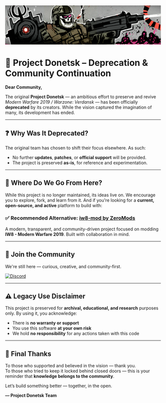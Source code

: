 <p align="center">
  <img src="https://raw.githubusercontent.com/ProjectDonetsk/.github/main/assets/main.gif" alt="Header">
</p>

# 🛑 Project Donetsk – Deprecation & Community Continuation

**Dear Community,**

The original **Project Donetsk** — an ambitious effort to preserve and revive *Modern Warfare 2019 / Warzone: Verdansk* — has been officially **deprecated** by its creators. While the vision captured the imagination of many, its development has ended.

---

## ❓ Why Was It Deprecated?

The original team has chosen to shift their focus elsewhere. As such:

- No further **updates**, **patches**, or **official support** will be provided.
- The project is preserved **as-is**, for reference and experimentation.

---

## 🧭 Where Do We Go From Here?

While this project is no longer maintained, its ideas live on. We encourage you to explore, fork, and learn from it. And if you're looking for a **current, open-source, and active** platform to build with:

### ✅ Recommended Alternative: [**iw8-mod by ZeroMods**](https://discord.gg/demonware)

A modern, transparent, and community-driven project focused on modding **IW8 - Modern Warfare 2019**. Built with collaboration in mind.

---

## 💬 Join the Community

We're still here — curious, creative, and community-first.

[![Discord](https://img.shields.io/badge/Join_Our_Discord-7289DA?style=for-the-badge&logo=discord&logoColor=white)](https://discord.gg/demonware)

---

## ⚠️ Legacy Use Disclaimer

This project is preserved for **archival, educational, and research** purposes only. By using it, you acknowledge:

- There is **no warranty or support**
- You use this software **at your own risk**
- We hold **no responsibility** for any actions taken with this code

---

## 🙏 Final Thanks

To those who supported and believed in the vision — thank you.  
To those who tried to keep it locked behind closed doors — this is your reminder that **knowledge belongs to the community**.

Let’s build something better — together, in the open.

**— Project Donetsk Team**
